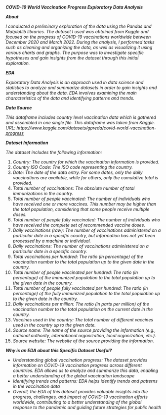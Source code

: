 ***COVID-19 World Vaccination Progress Exploratory Data Analysis***

***About***

*I conducted a preliminary exploration of the data using the Pandas and Matplotlib libraries. The dataset I used was obtained from Kaggle and focused on the progress of COVID-19 vaccinations worldwide between December 2020 and March 2022. During the analysis, I performed tasks such as cleaning and organizing the data, as well as visualizing it using various charts and graphs. The purpose was to investigate specific hypotheses and gain insights from the dataset through this initial exploration.*

***EDA***

*Exploratory Data Analysis is an approach used in data science and statistics to analyze and summarize datasets in order to gain insights and understanding about the data. EDA involves examining the main characteristics of the data and identifying patterns and trends.*

***Data Source***

*This dataframe includes country level vaccination data which is gathered and assembled in one single file. This dataframe was taken from Kaggle.*
*URL: https://www.kaggle.com/datasets/gpreda/covid-world-vaccination-progress*

***Dataset Information***

*The dataset includes the following information:*

1. *Country: The country for which the vaccination information is provided.*
2. *Country ISO Code: The ISO code representing the country.*
3. *Date: The date of the data entry. For some dates, only the daily vaccinations are available, while for others, only the cumulative total is provided.*
4. *Total number of vaccinations: The absolute number of total immunizations in the country.*
5. *Total number of people vaccinated: The number of individuals who have received one or more vaccines. This number may be higher than the total population, considering that some people receive multiple doses.*
6. *Total number of people fully vaccinated: The number of individuals who have received the complete set of recommended vaccine doses.*
7. *Daily vaccinations (raw): The number of vaccinations administered on a particular date in a specific country, but information has not yet been processed by a machine or individual.*
8. *Daily vaccinations: The number of vaccinations administered on a particular date in a specific country.*
9. *Total vaccinations per hundred: The ratio (in percentage) of the vaccination number to the total population up to the given date in the country.*
10. *Total number of people vaccinated per hundred: The ratio (in percentage) of the immunized population to the total population up to the given date in the country.*
11. *Total number of people fully vaccinated per hundred: The ratio (in percentage) of the fully immunized population to the total population up to the given date in the country.*
12. *Daily vaccinations per million: The ratio (in parts per million) of the vaccination number to the total population on the current date in the country.*
13. *Vaccines used in the country: The total number of different vaccines used in the country up to the given date.*
14. *Source name: The name of the source providing the information (e.g., national authority, international organization, local organization, etc.).*
15. *Source website: The website of the source providing the information.*

***Why is an EDA about this Specific Dataset Useful?***

- *Understanding global vaccination progress: The dataset provides information on COVID-19 vaccination progress across different countries. EDA allows us to analyze and summarize this data, enabling a better understanding of the global vaccination landscape*
- *Identifying trends and patterns: EDA helps identify trends and patterns in the vaccination data*
- *Overall, the EDA of this dataset provides valuable insights into the progress, challenges, and impact of COVID-19 vaccination efforts worldwide, contributing to a better understanding of the global response to the pandemic and guiding future strategies for public health*
